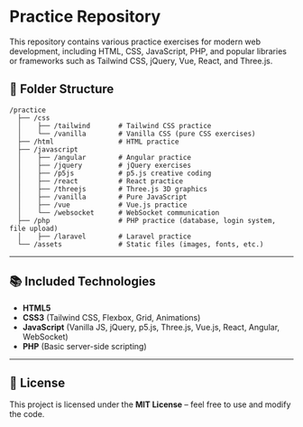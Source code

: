 # Practice Repository

This repository contains various practice exercises for modern web development, including HTML, CSS, JavaScript, PHP, and popular libraries or frameworks such as Tailwind CSS, jQuery, Vue, React, and Three.js.

## 📂 Folder Structure
```
/practice
  ├── /css
  │    ├── /tailwind       # Tailwind CSS practice
  │    └── /vanilla        # Vanilla CSS (pure CSS exercises)
  ├── /html                # HTML practice
  ├── /javascript
  │    ├── /angular        # Angular practice
  │    ├── /jquery         # jQuery exercises
  │    ├── /p5js           # p5.js creative coding
  │    ├── /react          # React practice
  │    ├── /threejs        # Three.js 3D graphics
  │    ├── /vanilla        # Pure JavaScript
  │    ├── /vue            # Vue.js practice
  │    └── /websocket      # WebSocket communication
  ├── /php                 # PHP practice (database, login system, file upload)
  │    ├── /laravel        # Laravel practice
  └── /assets              # Static files (images, fonts, etc.)
```

---

## 📚 Included Technologies
- **HTML5**
- **CSS3** (Tailwind CSS, Flexbox, Grid, Animations)
- **JavaScript** (Vanilla JS, jQuery, p5.js, Three.js, Vue.js, React, Angular, WebSocket)
- **PHP** (Basic server-side scripting)

---

## 📜 License
This project is licensed under the **MIT License** – feel free to use and modify the code.
